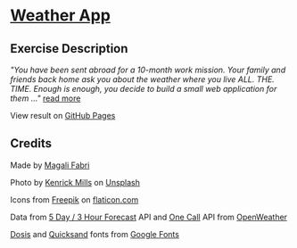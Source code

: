 # [Weather App](https://becodeorg.github.io/verou-3-weather-app-magalifabri/)

## Exercise Description
*"You have been sent abroad for a 10-month work mission. Your family and friends back home ask you about the weather where you live ALL. THE. TIME.*
*Enough is enough, you decide to build a small web application for them ..."* [read more](https://github.com/becodeorg/gnt-verou-3/tree/main/2.The-Hill/03.Weather-App)

View result on [GitHub Pages](https://becodeorg.github.io/verou-3-weather-app-magalifabri/)


## Credits

Made by [Magali Fabri](https://github.com/magalifabri?tab=repositories)

Photo by [Kenrick Mills](https://unsplash.com/@kenrickmills?utm_source=unsplash&utm_medium=referral&utm_content=creditCopyText) on [Unsplash](https://unsplash.com/s/photos/sky?utm_source=unsplash&utm_medium=referral&utm_content=creditCopyText)

Icons from [Freepik](https://www.flaticon.com/authors/freepik) on [flaticon.com](https://www.flaticon.com/)

Data from [5 Day / 3 Hour Forecast](https://openweathermap.org/forecast5) API and [One Call](https://openweathermap.org/api/one-call-api) API from [OpenWeather](https://openweathermap.org/)

[Dosis](https://fonts.google.com/specimen/Dosis) and [Quicksand](https://fonts.google.com/specimen/Quicksand) fonts from [Google Fonts](https://fonts.google.com/)
